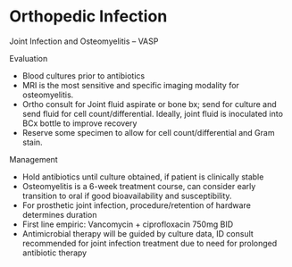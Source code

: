 # Orthopedic Infection
 
Joint Infection and Osteomyelitis – VASP

Evaluation

-   Blood cultures prior to antibiotics
-   MRI is the most sensitive and specific imaging modality for
    osteomyelitis.
-   Ortho consult for Joint fluid aspirate or bone bx; send for culture
    and send fluid for cell count/differential. Ideally, joint fluid is
    inoculated into BCx bottle to improve recovery
-   Reserve some specimen to allow for cell count/differential and Gram
    stain.

Management

-   Hold antibiotics until culture obtained, if patient is clinically
    stable
-   Osteomyelitis is a 6-week treatment course, can consider early
    transition to oral if good bioavailability and susceptibility.
-   For prosthetic joint infection, procedure/retention of hardware
    determines duration
-   First line empiric: Vancomycin + ciprofloxacin 750mg BID
-   Antimicrobial
    therapy will be guided by culture data, ID consult recommended for
    joint infection treatment due to need for prolonged antibiotic
    therapy
